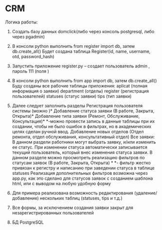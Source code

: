 # CRM
Логика работы:
1)	Создать базу данных domclick(либо через консоль postgresql, либо через pgadmin) 
2)	В консоли python выполнить from register import db, затем db.create_all()
Будет создана таблица Register(id, name, username, otd, password_hash)
3)	Запустить приложение register.py – создает пользователь admin , пароль 111 (поля )
4)	В консоли python выполнить from app import db, затем db.create_all()
Буду созданы все рабочие таблицы приложения:
аplicat (полная информация о заявки) 
department (отделы)
register (регистрация пользователей)
statuses (статус заявки)
tips (тип заявки)
5)	Далее следует заполнить разделы 
Регистрация пользователя системы (можно )*
Добавление статуса заявки (В работе, Закрыта, Открыта)*
Добавление типа заявки (Ремонт, Обслуживание, Консультация)*
*-можно провести запись в данные таблицы при их создании, чтобы не было ошибок в фильтрах, но в академических целях сделан ручной ввод.
Добавление новых отделов (Отдел ремонта, отдел обслуживания, консультативный отдел)
Все заявки: В данном раздели работники могут выбрать заявку, и/или изменить ее статус. При изменении статуса автоматически записывается текущий пользователь, который внес изменения статуса заявки.
В данном разделе можно просмотреть реализацию фильтров по статусам заявок (В работе, Закрыта, Открыта) *
*- фильтр жестко привязан к регистру и написанию при заведении статуса в таблице statuses
Реализация дополнительных фильтров возможна через app.py, как это сделано для статусов заявок с созданием шаблона html, или с выводом на любую удобную форму

6)	Для примера реализована возможность редактирования (удаление/добавление) нескольких таблиц (statuses, tips и т.д.)
7)	Все формы, за исключением создания заявки закрыт для незарегистрированных пользователей
8)	БД PostgreSQL




